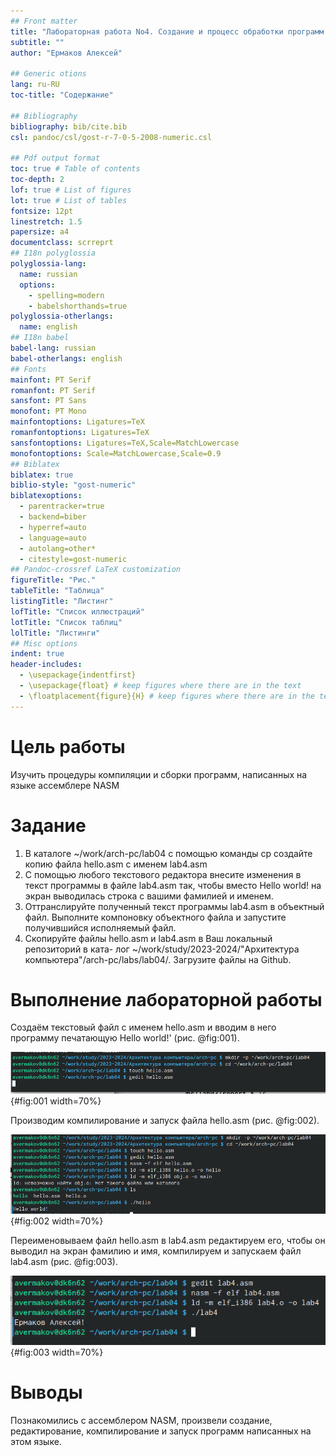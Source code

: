 ```yaml
---
## Front matter
title: "Лабораторная работа No4. Создание и процесс обработки программ на языке ассемблера NASM"
subtitle: ""
author: "Ермаков Алексей"

## Generic otions
lang: ru-RU
toc-title: "Содержание"

## Bibliography
bibliography: bib/cite.bib
csl: pandoc/csl/gost-r-7-0-5-2008-numeric.csl

## Pdf output format
toc: true # Table of contents
toc-depth: 2
lof: true # List of figures
lot: true # List of tables
fontsize: 12pt
linestretch: 1.5
papersize: a4
documentclass: scrreprt
## I18n polyglossia
polyglossia-lang:
  name: russian
  options:
	- spelling=modern
	- babelshorthands=true
polyglossia-otherlangs:
  name: english
## I18n babel
babel-lang: russian
babel-otherlangs: english
## Fonts
mainfont: PT Serif
romanfont: PT Serif
sansfont: PT Sans
monofont: PT Mono
mainfontoptions: Ligatures=TeX
romanfontoptions: Ligatures=TeX
sansfontoptions: Ligatures=TeX,Scale=MatchLowercase
monofontoptions: Scale=MatchLowercase,Scale=0.9
## Biblatex
biblatex: true
biblio-style: "gost-numeric"
biblatexoptions:
  - parentracker=true
  - backend=biber
  - hyperref=auto
  - language=auto
  - autolang=other*
  - citestyle=gost-numeric
## Pandoc-crossref LaTeX customization
figureTitle: "Рис."
tableTitle: "Таблица"
listingTitle: "Листинг"
lofTitle: "Список иллюстраций"
lotTitle: "Список таблиц"
lolTitle: "Листинги"
## Misc options
indent: true
header-includes:
  - \usepackage{indentfirst}
  - \usepackage{float} # keep figures where there are in the text
  - \floatplacement{figure}{H} # keep figures where there are in the text
---
```


# Цель работы

Изучить процедуры компиляции и сборки программ, написанных на языке ассемблере NASM
# Задание

1. В каталоге ~/work/arch-pc/lab04 с помощью команды cp создайте копию файла
hello.asm с именем lab4.asm
2. С помощью любого текстового редактора внесите изменения в текст программы в
файле lab4.asm так, чтобы вместо Hello world! на экран выводилась строка с вашими
фамилией и именем.
3. Оттранслируйте полученный текст программы lab4.asm в объектный файл. Выполните
компоновку объектного файла и запустите получившийся исполняемый файл.
4. Скопируйте файлы hello.asm и lab4.asm в Ваш локальный репозиторий в ката-
лог ~/work/study/2023-2024/"Архитектура компьютера"/arch-pc/labs/lab04/.
Загрузите файлы на Github.



# Выполнение лабораторной работы

Создаём текстовый файл с именем hello.asm и вводим в него программу печатающую Hello world!' (рис. @fig:001).

![Создание файла hello.asm ](image/4-1.png){#fig:001 width=70%}

Производим компилирование и запуск файла hello.asm (рис. @fig:002).

![Компилирование и запуск файла hello.asm ](image/4-2.png){#fig:002 width=70%}

Переименовываем файл hello.asm в lab4.asm редактируем его, чтобы он выводил на экран фамилию и имя, компилируем и запускаем файл lab4.asm (рис. @fig:003).

![Компилирование и запуск файла lab4.asm ](image/4-3.png){#fig:003 width=70%}


# Выводы

Познакомились с ассемблером NASM, произвели создание, редактирование, компилирование и запуск программ написанных на этом языке.


